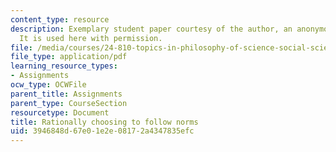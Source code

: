 ```yaml
---
content_type: resource
description: Exemplary student paper courtesy of the author, an anonymous student.
  It is used here with permission.
file: /media/courses/24-810-topics-in-philosophy-of-science-social-science-fall-2006/3946848d67e01e2e08172a4347835efc_paper_norms.pdf
file_type: application/pdf
learning_resource_types:
- Assignments
ocw_type: OCWFile
parent_title: Assignments
parent_type: CourseSection
resourcetype: Document
title: Rationally choosing to follow norms
uid: 3946848d-67e0-1e2e-0817-2a4347835efc
---
```

